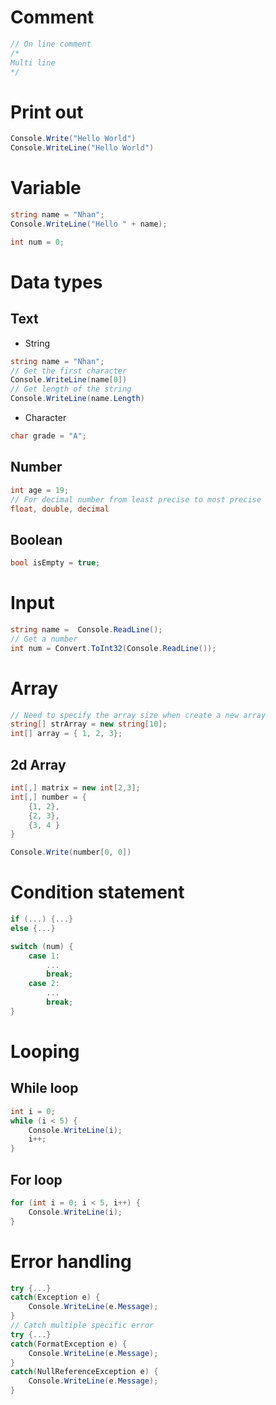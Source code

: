 # Comment
``` C#
// On line comment
/*
Multi line
*/
```
# Print out
``` C#
Console.Write("Hello World")
Console.WriteLine("Hello World")
```
# Variable
``` C#
string name = "Nhan";
Console.WriteLine("Hello " + name);

int num = 0;
```

# Data types
## Text
- String
``` C#
string name = "Nhan";
// Get the first character
Console.WriteLine(name[0])
// Get length of the string
Console.WriteLine(name.Length)
```
- Character
``` C#
char grade = "A";
```
## Number
``` C#
int age = 19;
// For decimal number from least precise to most precise
float, double, decimal
```
## Boolean
``` C#
bool isEmpty = true;
```

# Input
``` C#
string name =  Console.ReadLine();
// Get a number
int num = Convert.ToInt32(Console.ReadLine());
```

# Array
``` C#
// Need to specify the array size when create a new array
string[] strArray = new string[10];
int[] array = { 1, 2, 3};
```
## 2d Array
``` C#
int[,] matrix = new int[2,3];
int[,] number = {
    {1, 2},
    {2, 3},
    {3, 4 }
}

Console.Write(number[0, 0])
```

# Condition statement
``` C#
if (...) {...}
else {...}

switch (num) {
    case 1:
        ...
        break;
    case 2:
        ...
        break;
}
```

# Looping 
## While loop
``` C#
int i = 0;
while (i < 5) {
    Console.WriteLine(i);
    i++;
}
```
## For loop
``` C#
for (int i = 0; i < 5, i++) {
    Console.WriteLine(i);
}
```

# Error handling
``` C#
try {...}
catch(Exception e) {
    Console.WriteLine(e.Message);
}
// Catch multiple specific error
try {...}
catch(FormatException e) {
    Console.WriteLine(e.Message);
}
catch(NullReferenceException e) {
    Console.WriteLine(e.Message);
}
```